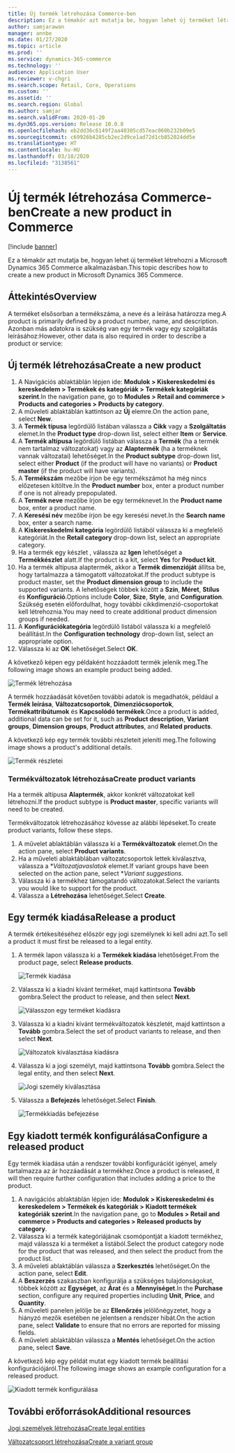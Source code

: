 ```yaml
---
title: Új termék létrehozása Commerce-ben
description: Ez a témakör azt mutatja be, hogyan lehet új terméket létrehozni a Microsoft Dynamics 365 Commerce alkalmazásban.
author: samjarawan
manager: annbe
ms.date: 01/27/2020
ms.topic: article
ms.prod: ''
ms.service: dynamics-365-commerce
ms.technology: ''
audience: Application User
ms.reviewer: v-chgri
ms.search.scope: Retail, Core, Operations
ms.custom: ''
ms.assetid: ''
ms.search.region: Global
ms.author: samjar
ms.search.validFrom: 2020-01-20
ms.dyn365.ops.version: Release 10.0.8
ms.openlocfilehash: eb2dd36c6149f2aa40305cd57eac060b232b09e5
ms.sourcegitcommit: c69926b4285cb2ec2d9ce1ad72d1cb852024dd5e
ms.translationtype: HT
ms.contentlocale: hu-HU
ms.lasthandoff: 03/18/2020
ms.locfileid: "3138561"
---
```

# <a name="create-a-new-product-in-commerce"></a><span data-ttu-id="b2365-103">Új termék létrehozása Commerce-ben</span><span class="sxs-lookup"><span data-stu-id="b2365-103">Create a new product in Commerce</span></span>


[!include [banner](includes/banner.md)]

<span data-ttu-id="b2365-104">Ez a témakör azt mutatja be, hogyan lehet új terméket létrehozni a Microsoft Dynamics 365 Commerce alkalmazásban.</span><span class="sxs-lookup"><span data-stu-id="b2365-104">This topic describes how to create a new product in Microsoft Dynamics 365 Commerce.</span></span>

## <a name="overview"></a><span data-ttu-id="b2365-105">Áttekintés</span><span class="sxs-lookup"><span data-stu-id="b2365-105">Overview</span></span>

<span data-ttu-id="b2365-106">A terméket elsősorban a termékszáma, a neve és a leírása határozza meg.</span><span class="sxs-lookup"><span data-stu-id="b2365-106">A product is primarily defined by a product number, name, and description.</span></span> <span data-ttu-id="b2365-107">Azonban más adatokra is szükség van egy termék vagy egy szolgáltatás leírásához:</span><span class="sxs-lookup"><span data-stu-id="b2365-107">However, other data is also required in order to describe a product or service:</span></span>

## <a name="create-a-new-product"></a><span data-ttu-id="b2365-108">Új termék létrehozása</span><span class="sxs-lookup"><span data-stu-id="b2365-108">Create a new product</span></span>

1. <span data-ttu-id="b2365-109">A Navigációs ablaktáblán lépjen ide: **Modulok \> Kiskereskedelmi és kereskedelem \> Termékek és kategóriák \> Termékek kategóriák szerint**.</span><span class="sxs-lookup"><span data-stu-id="b2365-109">In the navigation pane, go to **Modules \> Retail and commerce \> Products and categories \> Products by category**.</span></span>
1. <span data-ttu-id="b2365-110">A műveleti ablaktáblán kattintson az **Új** elemre.</span><span class="sxs-lookup"><span data-stu-id="b2365-110">On the action pane, select **New**.</span></span>
1. <span data-ttu-id="b2365-111">A **Termék típusa** legördülő listában válassza a **Cikk** vagy a **Szolgáltatás** elemet.</span><span class="sxs-lookup"><span data-stu-id="b2365-111">In the **Product type** drop-down list, select either **Item** or **Service**.</span></span>
1. <span data-ttu-id="b2365-112">A **Termék altípusa** legördülő listában válassza a **Termék** (ha a termék nem tartalmaz változatokat) vagy az **Alaptermék** (ha a terméknek vannak változatai) lehetőséget.</span><span class="sxs-lookup"><span data-stu-id="b2365-112">In the **Product subtype** drop-down list, select either **Product** (if the product will have no variants) or **Product master** (if the product will have variants).</span></span>
1. <span data-ttu-id="b2365-113">A **Termékszám** mezőbe írjon be egy termékszámot ha még nincs előzetesen kitöltve.</span><span class="sxs-lookup"><span data-stu-id="b2365-113">In the **Product number** box, enter a product number if one is not already prepopulated.</span></span>
1. <span data-ttu-id="b2365-114">A **Termék neve** mezőbe írjon be egy terméknevet.</span><span class="sxs-lookup"><span data-stu-id="b2365-114">In the **Product name** box, enter a product name.</span></span>
1. <span data-ttu-id="b2365-115">A **Keresési név** mezőbe írjon be egy keresési nevet.</span><span class="sxs-lookup"><span data-stu-id="b2365-115">In the **Search name** box, enter a search name.</span></span>
1. <span data-ttu-id="b2365-116">A **Kiskereskedelmi kategória** legördülő listából válassza ki a megfelelő kategóriát.</span><span class="sxs-lookup"><span data-stu-id="b2365-116">In the **Retail category** drop-down list, select an appropriate category.</span></span>
1. <span data-ttu-id="b2365-117">Ha a termék egy készlet , válassza az **Igen** lehetőséget a **Termékkészlet** alatt.</span><span class="sxs-lookup"><span data-stu-id="b2365-117">If the product is a kit, select **Yes** for **Product kit**.</span></span>
1. <span data-ttu-id="b2365-118">Ha a termék altípusa alaptermék, akkor a **Termék dimenzióját** állítsa be, hogy tartalmazza a támogatott változatokat.</span><span class="sxs-lookup"><span data-stu-id="b2365-118">If the product subtype is product master, set the **Product dimension group** to include the supported variants.</span></span> <span data-ttu-id="b2365-119">A lehetőségek többek között a **Szín**, **Méret**, **Stílus** és **Konfiguráció**.</span><span class="sxs-lookup"><span data-stu-id="b2365-119">Options include **Color**, **Size**, **Style**, and **Configuration**.</span></span> <span data-ttu-id="b2365-120">Szükség esetén előfordulhat, hogy további cikkdimenzió-csoportokat kell létrehoznia.</span><span class="sxs-lookup"><span data-stu-id="b2365-120">You may need to create additional product dimension groups if needed.</span></span>
1. <span data-ttu-id="b2365-121">A **Konfigurációkategória** legördülő listából válassza ki a megfelelő beállítást.</span><span class="sxs-lookup"><span data-stu-id="b2365-121">In the **Configuration technology** drop-down list, select an appropriate option.</span></span>
1. <span data-ttu-id="b2365-122">Válassza ki az **OK** lehetőséget.</span><span class="sxs-lookup"><span data-stu-id="b2365-122">Select **OK**.</span></span>

<span data-ttu-id="b2365-123">A következő képen egy példaként hozzáadott termék jelenik meg.</span><span class="sxs-lookup"><span data-stu-id="b2365-123">The following image shows an example product being added.</span></span>

![Termék létrehozása](media/create-new-product.png)

<span data-ttu-id="b2365-125">A termék hozzáadását követően további adatok is megadhatók, például a **Termék leírása**, **Változatcsoportok**, **Dimenziócsoportok**, **Termékattribútumok** és **Kapcsolódó termékek**.</span><span class="sxs-lookup"><span data-stu-id="b2365-125">Once a product is added, additional data can be set for it, such as **Product description**, **Variant groups**, **Dimension groups**, **Product attributes**, and **Related products**.</span></span>

<span data-ttu-id="b2365-126">A következő kép egy termék további részleteit jeleníti meg.</span><span class="sxs-lookup"><span data-stu-id="b2365-126">The following image shows a product's additional details.</span></span>

![Termék részletei](media/create-new-product-2.png)

### <a name="create-product-variants"></a><span data-ttu-id="b2365-128">Termékváltozatok létrehozása</span><span class="sxs-lookup"><span data-stu-id="b2365-128">Create product variants</span></span>

<span data-ttu-id="b2365-129">Ha a termék altípusa **Alaptermék**, akkor konkrét változatokat kell létrehozni.</span><span class="sxs-lookup"><span data-stu-id="b2365-129">If the product subtype is **Product master**, specific variants will need to be created.</span></span> 

<span data-ttu-id="b2365-130">Termékváltozatok létrehozásához kövesse az alábbi lépéseket.</span><span class="sxs-lookup"><span data-stu-id="b2365-130">To create product variants, follow these steps.</span></span>

1. <span data-ttu-id="b2365-131">A művelet ablaktáblán válassza ki a **Termékváltozatok** elemet.</span><span class="sxs-lookup"><span data-stu-id="b2365-131">On the action pane, select **Product variants**.</span></span>
1. <span data-ttu-id="b2365-132">Ha a műveleti ablaktáblában változatcsoportok lettek kiválasztva, válassza a \**Változatjavaslatok* elemet.</span><span class="sxs-lookup"><span data-stu-id="b2365-132">If variant groups have been selected on the action pane, select \**Variant suggestions*.</span></span>
1. <span data-ttu-id="b2365-133">Válassza ki a termékhez támogatandó változatokat.</span><span class="sxs-lookup"><span data-stu-id="b2365-133">Select the variants you would like to support for the product.</span></span>
1. <span data-ttu-id="b2365-134">Válassza a **Létrehozása** lehetőséget.</span><span class="sxs-lookup"><span data-stu-id="b2365-134">Select **Create**.</span></span>

## <a name="release-a-product"></a><span data-ttu-id="b2365-135">Egy termék kiadása</span><span class="sxs-lookup"><span data-stu-id="b2365-135">Release a product</span></span>

<span data-ttu-id="b2365-136">A termék értékesítéséhez először egy jogi személynek ki kell adni azt.</span><span class="sxs-lookup"><span data-stu-id="b2365-136">To sell a product it must first be released to a legal entity.</span></span>

1. <span data-ttu-id="b2365-137">A termék lapon válassza ki a **Termékek kiadása** lehetőséget.</span><span class="sxs-lookup"><span data-stu-id="b2365-137">From the product page, select **Release products**.</span></span>

    ![Termék kiadása](media/create-new-product-3.png)

1. <span data-ttu-id="b2365-139">Válassza ki a kiadni kívánt terméket, majd kattintsona **Tovább** gombra.</span><span class="sxs-lookup"><span data-stu-id="b2365-139">Select the product to release, and then select **Next**.</span></span>

    ![Válasszon egy terméket kiadásra](media/create-new-product-4.png)

1. <span data-ttu-id="b2365-141">Válassza ki a kiadni kívánt termékváltozatok készletét, majd kattintson a **Tovább** gombra.</span><span class="sxs-lookup"><span data-stu-id="b2365-141">Select the set of product variants to release, and then select **Next**.</span></span>

    ![Változatok kiválasztása kiadásra](media/create-new-product-5.png)

1. <span data-ttu-id="b2365-143">Válassza ki a jogi személyt, majd kattintsona **Tovább** gombra.</span><span class="sxs-lookup"><span data-stu-id="b2365-143">Select the legal entity, and then select **Next**.</span></span>

    ![Jogi személy kiválasztása](media/create-new-product-6.png)

1. <span data-ttu-id="b2365-145">Válassza a **Befejezés** lehetőséget.</span><span class="sxs-lookup"><span data-stu-id="b2365-145">Select **Finish**.</span></span>

    ![Termékkiadás befejezése](media/create-new-product-7.png)

## <a name="configure-a-released-product"></a><span data-ttu-id="b2365-147">Egy kiadott termék konfigurálása</span><span class="sxs-lookup"><span data-stu-id="b2365-147">Configure a released product</span></span>

<span data-ttu-id="b2365-148">Egy termék kiadása után a rendszer további konfigurációt igényel, amely tartalmazza az ár hozzáadását a termékhez.</span><span class="sxs-lookup"><span data-stu-id="b2365-148">Once a product is released, it will then require further configuration that includes adding a price to the product.</span></span>

1. <span data-ttu-id="b2365-149">A navigációs ablaktáblán lépjen ide: **Modulok \> Kiskereskedelmi és kereskedelem \> Termékek és kategóriák \> Kiadott termékek kategóriák szerint**.</span><span class="sxs-lookup"><span data-stu-id="b2365-149">In the navigation pane, go to **Modules \> Retail and commerce \> Products and categories \> Released products by category**.</span></span>
1. <span data-ttu-id="b2365-150">Válassza ki a termék kategóriájának csomópontját a kiadott termékhez, majd válassza ki a terméket a listából.</span><span class="sxs-lookup"><span data-stu-id="b2365-150">Select the product category node for the product that was released, and then select the product from the product list.</span></span>
1. <span data-ttu-id="b2365-151">A műveleti ablaktáblán válassza a **Szerkesztés** lehetőséget.</span><span class="sxs-lookup"><span data-stu-id="b2365-151">On the action pane, select **Edit**.</span></span>
1. <span data-ttu-id="b2365-152">A **Beszerzés** szakaszban konfigurálja a szükséges tulajdonságokat, többek között az **Egységet**, az **Árat** és a **Mennyiséget**.</span><span class="sxs-lookup"><span data-stu-id="b2365-152">In the **Purchase** section, configure any required properties including **Unit**, **Price**,  and **Quantity**.</span></span>
1. <span data-ttu-id="b2365-153">A műveleti panelen jelölje be az **Ellenőrzés** jelölőnégyzetet, hogy a hiányzó mezők esetében ne jelentsen a rendszer hibát.</span><span class="sxs-lookup"><span data-stu-id="b2365-153">On the action pane, select **Validate** to ensure that no errors are reported for missing fields.</span></span>
1. <span data-ttu-id="b2365-154">A műveleti ablaktáblán válassza a **Mentés** lehetőséget.</span><span class="sxs-lookup"><span data-stu-id="b2365-154">On the action pane, select **Save**.</span></span>

<span data-ttu-id="b2365-155">A következő kép egy példát mutat egy kiadott termék beállítási konfigurációjáról.</span><span class="sxs-lookup"><span data-stu-id="b2365-155">The following image shows an example configuration for a released product.</span></span>

![Kiadott termék konfigurálása](media/create-new-product-8.png)

## <a name="additional-resources"></a><span data-ttu-id="b2365-157">További erőforrások</span><span class="sxs-lookup"><span data-stu-id="b2365-157">Additional resources</span></span>

[<span data-ttu-id="b2365-158">Jogi személyek létrehozása</span><span class="sxs-lookup"><span data-stu-id="b2365-158">Create legal entities</span></span>](channels-legal-entities.md)

[<span data-ttu-id="b2365-159">Változatcsoport létrehozása</span><span class="sxs-lookup"><span data-stu-id="b2365-159">Create a variant group</span></span>](create-variant-group.md) 
